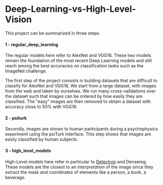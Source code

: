 # Deep-Learning-vs-High-Level-Vision

This project can be summarized in three steps.

#### 1 - regular_deep_learning

The regular models here refer to AlexNet and VGG16. These two models remain the foundation of the most recent Deep Learning models and still reach among the best accuracies on classification tasks such as the ImageNet challenge.

The first step of the project consists in building datasets that are difficult to classify for AlexNet and VGG16. We start from a large dataset, with images from the web and taken by ourselves. We run many cross-validations over the dataset such that images can be ordered by how easily they are classified. The "easy" images are then removed to obtain a dataset with accuracy close to 50% with VGG16.

#### 2 - psiturk

Secondly, images are shown to human participants during a psychophysics experiment using the psiTurk interface. This step shows that images are easily classified by human subjects.

#### 3 - high_level_models

High-Level models here refer in particular to [Detectron](https://github.com/facebookresearch/Detectron) and Densereg. These models are the closest to an <em>interpretation</em> of the image since they extract the mask and coordinates of elements like a person, a book, a beverage.
